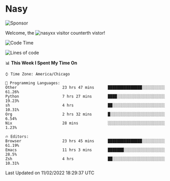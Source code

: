 # Nasy

<!--
<p align="center">
<img height="200" src="https://github-readme-stats.vercel.app/api?username=nasyxx&count_private=true&show_icons=true&theme=dracula&include_all_commits=true"/>
<img height="200" src="https://github-readme-stats.vercel.app/api/top-langs/?username=nasyxx&theme=dracula&hide=html,jupyter+notebook&count_private=true&show_icons=true"/>
</p>

  
----------------
-->

![Sponsor](https://img.shields.io/static/v1.svg?label=Sponsor&message=%E2%9D%A4&logo=GitHub&style=flat&color=pink)
 
Welcome, the ![nasyxx visitor counter](https://count.getloli.com/get/@nasyxx?theme=rule34)th vistor!
 
<!--START_SECTION:waka-->
![Code Time](http://img.shields.io/badge/Code%20Time-1%2C894%20hrs%2022%20mins-blue)

![Lines of code](https://img.shields.io/badge/From%20Hello%20World%20I%27ve%20Written-5%20Million%20lines%20of%20code-blue)

📊 **This Week I Spent My Time On** 

```text
⌚︎ Time Zone: America/Chicago

💬 Programming Languages: 
Other                    23 hrs 47 mins      ███████████████░░░░░░░░░░   61.26% 
Python                   7 hrs 27 mins       ████░░░░░░░░░░░░░░░░░░░░░   19.23% 
sh                       4 hrs               ██░░░░░░░░░░░░░░░░░░░░░░░   10.31% 
Org                      2 hrs 32 mins       █░░░░░░░░░░░░░░░░░░░░░░░░   6.54% 
Nix                      28 mins             ░░░░░░░░░░░░░░░░░░░░░░░░░   1.23%

🔥 Editors: 
Browser                  23 hrs 45 mins      ███████████████░░░░░░░░░░   61.19% 
Emacs                    11 hrs 3 mins       ███████░░░░░░░░░░░░░░░░░░   28.5% 
Zsh                      4 hrs               ██░░░░░░░░░░░░░░░░░░░░░░░   10.31%

```


 Last Updated on 11/02/2022 18:29:37 UTC
<!--END_SECTION:waka-->

<!-- ![visitors](https://visitor-badge.laobi.icu/badge?page_id=nasyxx.nasyxx) -->
